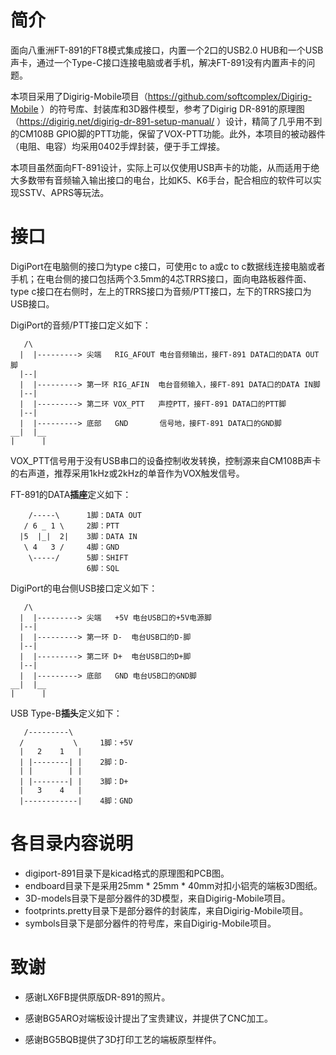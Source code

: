 # 简介

面向八重洲FT-891的FT8模式集成接口，内置一个2口的USB2.0 HUB和一个USB声卡，通过一个Type-C接口连接电脑或者手机，解决FT-891没有内置声卡的问题。

本项目采用了Digirig-Mobile项目（https://github.com/softcomplex/Digirig-Mobile ）的符号库、封装库和3D器件模型，参考了Digirig DR-891的原理图（https://digirig.net/digirig-dr-891-setup-manual/ ）设计，精简了几乎用不到的CM108B GPIO脚的PTT功能，保留了VOX-PTT功能。此外，本项目的被动器件（电阻、电容）均采用0402手焊封装，便于手工焊接。

本项目虽然面向FT-891设计，实际上可以仅使用USB声卡的功能，从而适用于绝大多数带有音频输入输出接口的电台，比如K5、K6手台，配合相应的软件可以实现SSTV、APRS等玩法。

# 接口

DigiPort在电脑侧的接口为type c接口，可使用c to a或c to c数据线连接电脑或者手机；在电台侧的接口包括两个3.5mm的4芯TRRS接口，面向电路板器件面、type c接口在右侧时，左上的TRRS接口为音频/PTT接口，左下的TRRS接口为USB接口。

DigiPort的音频/PTT接口定义如下：  
```
   /\  
  |  |---------> 尖端   RIG_AFOUT 电台音频输出，接FT-891 DATA口的DATA OUT脚  
  |--|  
  |  |---------> 第一环 RIG_AFIN  电台音频输入，接FT-891 DATA口的DATA IN脚  
  |--|  
  |  |---------> 第二环 VOX_PTT   声控PTT，接FT-891 DATA口的PTT脚  
  |--|  
  |  |---------> 底部   GND       信号地，接FT-891 DATA口的GND脚  
__|  |__
|      |  
```

VOX_PTT信号用于没有USB串口的设备控制收发转换，控制源来自CM108B声卡的右声道，推荐采用1kHz或2kHz的单音作为VOX触发信号。

FT-891的DATA**插座**定义如下：
```
    /-----\      1脚：DATA OUT  
   / 6 _ 1 \     2脚：PTT  
  |5  |_|  2|    3脚：DATA IN  
   \ 4   3 /     4脚：GND  
    \-----/      5脚：SHIFT   
                 6脚：SQL   
``` 

DigiPort的电台侧USB接口定义如下：  
```
   /\  
  |  |---------> 尖端   +5V 电台USB口的+5V电源脚  
  |--|  
  |  |---------> 第一环 D-  电台USB口的D-脚  
  |--|  
  |  |---------> 第二环 D+  电台USB口的D+脚  
  |--|  
  |  |---------> 底部   GND 电台USB口的GND脚  
__|  |__  
|      |  
```

USB Type-B**插头**定义如下：
```
   /---------\       
  /           \     1脚：+5V    
  |   2    1   |   
  | |--------| |    2脚：D-  
  | |        | |   
  | |--------| |    3脚：D+  
  |   3    4   |   
  |------------|    4脚：GND  
```

# 各目录内容说明

- digiport-891目录下是kicad格式的原理图和PCB图。  
- endboard目录下是采用25mm * 25mm * 40mm对扣小铝壳的端板3D图纸。  
- 3D-models目录下是部分器件的3D模型，来自Digirig-Mobile项目。  
- footprints.pretty目录下是部分器件的封装库，来自Digirig-Mobile项目。  
- symbols目录下是部分器件的符号库，来自Digirig-Mobile项目。  


# 致谢

- 感谢LX6FB提供原版DR-891的照片。

- 感谢BG5ARO对端板设计提出了宝贵建议，并提供了CNC加工。

- 感谢BG5BQB提供了3D打印工艺的端板原型样件。
